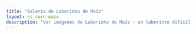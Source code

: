 ```yaml
---
title: "Galería de Laberinto de Maíz"
layout: es_corn-maze
description: "Ver imágenes de Laberinto de Maíz - un laberinto difícil resolución de juego de acción, disponible gratis para Android (Google Play), Windows (Tienda Windows) y Tizen."
---
```

<amp-image-lightbox id="lightbox" layout="nodisplay"></amp-image-lightbox>
<amp-carousel height="200" layout="fixed-height" type="carousel">
	<amp-img src="https://www.osgoodemedia.com/es/images/corn-maze-01.jpg" width="300" height="200" alt="Laberinto de Maíz" on="tap:lightbox" role="button" tabindex="0"></amp-img>
	<amp-img src="https://www.osgoodemedia.com/es/images/corn-maze-02.jpg" width="300" height="200" alt="Laberinto de Maíz" on="tap:lightbox" role="button" tabindex="0"></amp-img>
	<amp-img src="https://www.osgoodemedia.com/es/images/corn-maze-03.jpg" width="300" height="200" alt="Laberinto de Maíz" on="tap:lightbox" role="button" tabindex="0"></amp-img>
	<amp-img src="https://www.osgoodemedia.com/es/images/corn-maze-04.jpg" width="300" height="200" alt="Laberinto de Maíz" on="tap:lightbox" role="button" tabindex="0"></amp-img>
	<amp-img src="https://www.osgoodemedia.com/es/images/corn-maze-05.jpg" width="300" height="200" alt="Laberinto de Maíz" on="tap:lightbox" role="button" tabindex="0"></amp-img>
</amp-carousel>